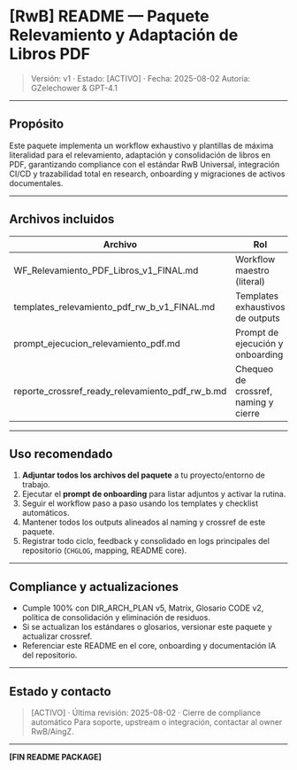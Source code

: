 # [RwB] README — Paquete Relevamiento y Adaptación de Libros PDF

> Versión: v1 · Estado: [ACTIVO] · Fecha: 2025-08-02
> Autoría: GZelechower & GPT-4.1

---

## Propósito
Este paquete implementa un workflow exhaustivo y plantillas de máxima literalidad para el relevamiento, adaptación y consolidación de libros en PDF, garantizando compliance con el estándar RwB Universal, integración CI/CD y trazabilidad total en research, onboarding y migraciones de activos documentales.

---

## Archivos incluidos
| Archivo                                         | Rol                                  | Estado  |
|------------------------------------------------|--------------------------------------|---------|
| WF_Relevamiento_PDF_Libros_v1_FINAL.md         | Workflow maestro (literal)           | ACTIVO  |
| templates_relevamiento_pdf_rw_b_v1_FINAL.md    | Templates exhaustivos de outputs     | ACTIVO  |
| prompt_ejecucion_relevamiento_pdf.md           | Prompt de ejecución y onboarding     | ACTIVO  |
| reporte_crossref_ready_relevamiento_pdf_rw_b.md| Chequeo de crossref, naming y cierre | ACTIVO  |

---

## Uso recomendado
1. **Adjuntar todos los archivos del paquete** a tu proyecto/entorno de trabajo.
2. Ejecutar el **prompt de onboarding** para listar adjuntos y activar la rutina.
3. Seguir el workflow paso a paso usando los templates y checklist automáticos.
4. Mantener todos los outputs alineados al naming y crossref de este paquete.
5. Registrar todo ciclo, feedback y consolidado en logs principales del repositorio (`CHGLOG`, mapping, README core).

---

## Compliance y actualizaciones
- Cumple 100% con DIR_ARCH_PLAN v5, Matrix, Glosario CODE v2, política de consolidación y eliminación de residuos.
- Si se actualizan los estándares o glosarios, versionar este paquete y actualizar crossref.
- Referenciar este README en el core, onboarding y documentación IA del repositorio.

---

## Estado y contacto
> [ACTIVO] · Última revisión: 2025-08-02 · Cierre de compliance automático
> Para soporte, upstream o integración, contactar al owner RwB/AingZ.

---

**[FIN README PACKAGE]**

